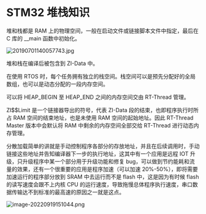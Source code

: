 # STM32 堆栈知识


堆和栈都是 RAM 上的物理空间，一般在启动文件或链接脚本文件中指定，最后在 C 库的 __main 函数中初始化。

![20190701140057743.jpg](20190701140057743.jpg)

堆和栈在编译后被包含到 ZI-Data 中。

在使用 RTOS 时，每个任务拥有独立的栈空间。栈空间可以是预先分配好的全局数组，也可以是动态分配的一段内存空间。

可以将 HEAP_BEGIN 至 HEAP_END 之间的内存空间交由 RT-Thread 管理。

ZI\$\$Limit 是一个链接器导出的符号，代表 ZI-Data 段的结束，也即程序执行时所占 RAM 空间的结束地址，也是未使用 RAM 空间的起始地址。因此 RT-Thread Master 版本中会默认将 RAM 中剩余的内存空间全部交给 RT-Thread 进行动态内存管理。

分散加载简单的讲就是手动控制程序各部分的存放地址，并且在后续调用时，手动链接这些地址并告知编译器下一步的执行地址，这其中有一个应用是远程 IOT 升级，只升级程序中某一个部分用于升级功能和修复 bug，可以做到节约能耗和流量的效果，还有一个很重要的应用是程序加速（可以加速 20%-50%），即将需要加速运行的程序部分放到 SRAM 中去运行而不是 flash 中，这是因为有时候 flash 的读写速度会跟不上内核 CPU 的运行速度，导致拖慢总体程序执行速度，串口数据传输达不到标准的最高速的原因之一就是这点。


![image-20220919151044.png](image-20220919151044.png)
